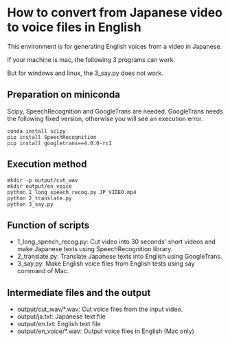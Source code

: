 # How to convert from Japanese video to voice files in English

This environment is for generating English voices from a video in Japanese.

If your machine is mac, the following 3 programs can work.

But for windows and linux, the 3_say.py does not work.

## Preparation on miniconda

Scipy, SpeechRecognition and GoogleTrans are needed.
GoogleTrans needs the following fixed version, otherwise you will see an execution error.

    conda install scipy
    pip install SpeechRecognition
    pip install googletrans==4.0.0-rc1

## Execution method
    mkdir -p output/cut_wav
    mkdir output/en_voice
    python 1_long_speech_recog.py JP_VIDEO.mp4
    python 2_translate.py
    python 3_say.py

## Function of scripts
- 1_long_speech_recog.py: Cut video into 30 seconds' short videos and make Japanese texts using SpeechRecognition library. 
- 2_translate.py: Translate Japanese texts into English using GoogleTrans.
- 3_say.py: Make English voice files from English tests using say command of Mac.

## Intermediate files and the output
- output/cut_wav/*.wav: Cut voice files from the input video.
- output/ja.txt: Japanese text file
- output/en.txt: English text file
- output/en_voice/*.wav: Output voice files in English (Mac only)
